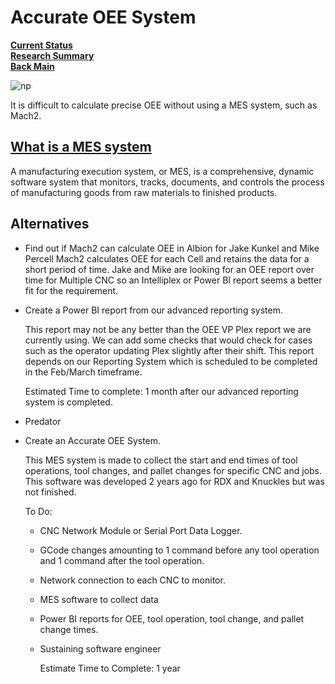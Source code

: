 # Accurate OEE System

**[Current Status](../../development/status/weekly/current_status.md)**\
**[Research Summary](./research_summary.md)**\
**[Back Main](../../README.md)**

![np](https://cdn.prod.website-files.com/65a5be30bf4809bb3a2e8aff/65de6a24f3bc7cfdb5711e46_ethernet2.jpeg)

It is difficult to calculate precise OEE without using a MES system, such as Mach2.

## **[What is a MES system](https://en.wikipedia.org/wiki/Manufacturing_execution_system)**

A manufacturing execution system, or MES, is a comprehensive, dynamic software system that monitors, tracks, documents, and controls the process of manufacturing goods from raw materials to finished products.

## Alternatives

- Find out if Mach2 can calculate OEE in Albion for Jake Kunkel and Mike Percell
    Mach2 calculates OEE for each Cell and retains the data for a short period of time. Jake and Mike are looking for an OEE report over time for Multiple CNC so an Intelliplex or Power BI report seems a better fit for the requirement.

- Create a Power BI report from our advanced reporting system.

    This report may not be any better than the OEE VP Plex report we are currently using. We can add some checks that would check for cases such as the operator updating Plex slightly after their shift. This report depends on our Reporting System which is scheduled to be completed in the Feb/March timeframe.

    Estimated Time to complete: 1 month after our advanced reporting system is completed.
- Predator

- Create an Accurate OEE System.

    This MES system is made to collect the start and end times of tool operations, tool changes, and pallet changes for specific CNC and jobs. This software was developed 2 years ago for RDX and Knuckles but was not finished.

  To Do:
  - CNC Network Module or Serial Port Data Logger.
  - GCode changes amounting to 1 command before any tool operation and 1 command after the tool operation.
  - Network connection to each CNC to monitor.
  - MES software to collect data
  - Power BI reports for OEE, tool operation, tool change, and pallet change times.
  - Sustaining software engineer

    Estimate Time to Complete: 1 year
